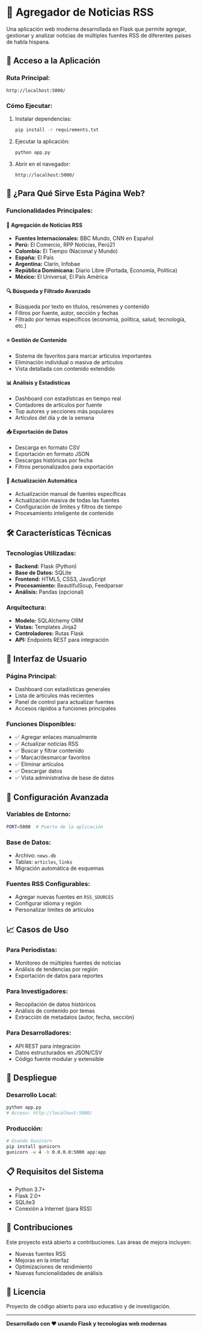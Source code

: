 # 📰 Agregador de Noticias RSS

Una aplicación web moderna desarrollada en Flask que permite agregar, gestionar y analizar noticias de múltiples fuentes RSS de diferentes países de habla hispana.

## 🚀 Acceso a la Aplicación

### **Ruta Principal:**
```
http://localhost:5000/
```

### **Cómo Ejecutar:**
1. Instalar dependencias:
   ```bash
   pip install -r requirements.txt
   ```

2. Ejecutar la aplicación:
   ```bash
   python app.py
   ```

3. Abrir en el navegador:
   ```
   http://localhost:5000/
   ```

## 🎯 ¿Para Qué Sirve Esta Página Web?

### **Funcionalidades Principales:**

#### 📰 **Agregación de Noticias RSS**
- **Fuentes Internacionales:** BBC Mundo, CNN en Español
- **Perú:** El Comercio, RPP Noticias, Perú21
- **Colombia:** El Tiempo (Nacional y Mundo)
- **España:** El País
- **Argentina:** Clarín, Infobae
- **República Dominicana:** Diario Libre (Portada, Economía, Política)
- **México:** El Universal, El País América

#### 🔍 **Búsqueda y Filtrado Avanzado**
- Búsqueda por texto en títulos, resúmenes y contenido
- Filtros por fuente, autor, sección y fechas
- Filtrado por temas específicos (economía, política, salud, tecnología, etc.)

#### ⭐ **Gestión de Contenido**
- Sistema de favoritos para marcar artículos importantes
- Eliminación individual o masiva de artículos
- Vista detallada con contenido extendido

#### 📊 **Análisis y Estadísticas**
- Dashboard con estadísticas en tiempo real
- Contadores de artículos por fuente
- Top autores y secciones más populares
- Artículos del día y de la semana

#### 📥 **Exportación de Datos**
- Descarga en formato CSV
- Exportación en formato JSON
- Descargas históricas por fecha
- Filtros personalizados para exportación

#### 🔄 **Actualización Automática**
- Actualización manual de fuentes específicas
- Actualización masiva de todas las fuentes
- Configuración de límites y filtros de tiempo
- Procesamiento inteligente de contenido

## 🛠️ Características Técnicas

### **Tecnologías Utilizadas:**
- **Backend:** Flask (Python)
- **Base de Datos:** SQLite
- **Frontend:** HTML5, CSS3, JavaScript
- **Procesamiento:** BeautifulSoup, Feedparser
- **Análisis:** Pandas (opcional)

### **Arquitectura:**
- **Modelo:** SQLAlchemy ORM
- **Vistas:** Templates Jinja2
- **Controladores:** Rutas Flask
- **API:** Endpoints REST para integración

## 📱 Interfaz de Usuario

### **Página Principal:**
- Dashboard con estadísticas generales
- Lista de artículos más recientes
- Panel de control para actualizar fuentes
- Accesos rápidos a funciones principales

### **Funciones Disponibles:**
- ✅ Agregar enlaces manualmente
- ✅ Actualizar noticias RSS
- ✅ Buscar y filtrar contenido
- ✅ Marcar/desmarcar favoritos
- ✅ Eliminar artículos
- ✅ Descargar datos
- ✅ Vista administrativa de base de datos

## 🔧 Configuración Avanzada

### **Variables de Entorno:**
```bash
PORT=5000  # Puerto de la aplicación
```

### **Base de Datos:**
- Archivo: `news.db`
- Tablas: `articles`, `links`
- Migración automática de esquemas

### **Fuentes RSS Configurables:**
- Agregar nuevas fuentes en `RSS_SOURCES`
- Configurar idioma y región
- Personalizar límites de artículos

## 📈 Casos de Uso

### **Para Periodistas:**
- Monitoreo de múltiples fuentes de noticias
- Análisis de tendencias por región
- Exportación de datos para reportes

### **Para Investigadores:**
- Recopilación de datos históricos
- Análisis de contenido por temas
- Extracción de metadatos (autor, fecha, sección)

### **Para Desarrolladores:**
- API REST para integración
- Datos estructurados en JSON/CSV
- Código fuente modular y extensible

## 🚀 Despliegue

### **Desarrollo Local:**
```bash
python app.py
# Acceso: http://localhost:5000/
```

### **Producción:**
```bash
# Usando Gunicorn
pip install gunicorn
gunicorn -w 4 -b 0.0.0.0:5000 app:app
```

## 📋 Requisitos del Sistema

- Python 3.7+
- Flask 2.0+
- SQLite3
- Conexión a Internet (para RSS)

## 🤝 Contribuciones

Este proyecto está abierto a contribuciones. Las áreas de mejora incluyen:
- Nuevas fuentes RSS
- Mejoras en la interfaz
- Optimizaciones de rendimiento
- Nuevas funcionalidades de análisis

## 📄 Licencia

Proyecto de código abierto para uso educativo y de investigación.

---

**Desarrollado con ❤️ usando Flask y tecnologías web modernas**